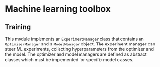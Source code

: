 # Machine learning toolbox

## Training

This module implements an `ExperimentManager` class that contains an `OptimizerManager` and a `ModelManager` object. The experiment manager can steer ML experiments, collecting hyperparameters from the optimizer and the model. The optimizer and model managers are defined as abstract classes which must be implemented for specific model classes.